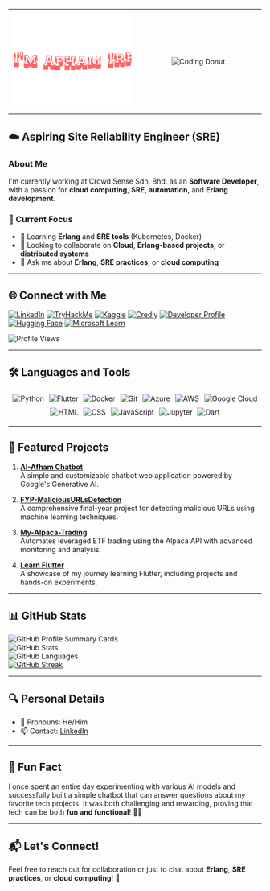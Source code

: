 <table align="center" width="100%">
  <tr>
    <!-- Header GIF on the left -->
    <td align="center" width="50%">
      <a href="https://ai-afham.netlify.app/">
        <img src="https://github.com/auth-Afham/auth-Afham/blob/main/giphy.gif" 
             alt="Header Image" 
             style="object-fit: cover; width: 100%; height: 200px;" />
      </a>
    </td>
    <!-- Donut GIF on the right -->
    <td align="center" width="50%">
      <img src="https://github.com/auth-Afham/auth-Afham/blob/main/Blender%20Tutorial%20Donut.gif" 
           alt="Coding Donut" 
           style="width: 250px; height: auto;" />
    </td>
  </tr>
</table>

## ☁️ Aspiring Site Reliability Engineer (SRE)

### About Me  

I'm currently working at Crowd Sense Sdn. Bhd. as an **Software Developer**, with a passion for **cloud computing**, **SRE**, **automation**, and **Erlang development**.

### 🚀 Current Focus  
- 🌱 Learning **Erlang** and **SRE tools** (Kubernetes, Docker)  
- 👯 Looking to collaborate on **Cloud**, **Erlang-based projects**, or **distributed systems**  
- 💬 Ask me about **Erlang**, **SRE practices**, or **cloud computing**

---

## 🌐 Connect with Me  

[![LinkedIn](https://img.shields.io/badge/-LinkedIn-0A66C2?logo=linkedin&logoColor=white&style=for-the-badge)](https://www.linkedin.com/in/afham-irfan-a43a20240)
[![TryHackMe](https://img.shields.io/badge/-TryHackMe-212C42?logo=tryhackme&logoColor=white&style=for-the-badge)](https://tryhackme.com/p/afham.irfan)
[![Kaggle](https://img.shields.io/badge/-Kaggle-20BEFF?logo=kaggle&logoColor=white&style=for-the-badge)](https://kaggle.com/afhamirfan)
[![Credly](https://img.shields.io/badge/-Credly-FF6C02?logo=credly&logoColor=white&style=for-the-badge)](https://www.credly.com/users/afham-irfan/badges)
[![Developer Profile](https://img.shields.io/badge/-Google%20Developer%20Profile-4285F4?logo=google&logoColor=white&style=for-the-badge)](https://developers.google.com/profile/u/100630847786305907889)
[![Hugging Face](https://img.shields.io/badge/-Hugging%20Face-FFD700?logo=huggingface&logoColor=black&style=for-the-badge)](https://huggingface.co/auth-Afham)
[![Microsoft Learn](https://img.shields.io/badge/-Microsoft%20Learn-258ffa?logo=microsoft&logoColor=white&style=for-the-badge)](https://learn.microsoft.com/en-us/users/afhamirfan-7929/)

![Profile Views](https://komarev.com/ghpvc/?username=auth-Afham&label=Profile%20views&color=0e75b6&style=flat)

---

## 🛠️ Languages and Tools  

<div style="display: flex; flex-wrap: wrap; justify-content: center;">
  <img src="https://img.shields.io/badge/-Python-3776AB?logo=python&logoColor=white&style=flat-square" alt="Python" style="margin: 5px;">
  <img src="https://img.shields.io/badge/-Flutter-02569B?logo=flutter&logoColor=white&style=flat-square" alt="Flutter" style="margin: 5px;">
  <img src="https://img.shields.io/badge/-Docker-2496ED?logo=docker&logoColor=white&style=flat-square" alt="Docker" style="margin: 5px;">
  <img src="https://img.shields.io/badge/-Git-F05032?logo=git&logoColor=white&style=flat-square" alt="Git" style="margin: 5px;">
  <img src="https://img.shields.io/badge/-Azure-0078D4?logo=microsoft-azure&logoColor=white&style=flat-square" alt="Azure" style="margin: 5px;">
  <img src="https://img.shields.io/badge/-AWS-232F3E?logo=amazon-aws&logoColor=white&style=flat-square" alt="AWS" style="margin: 5px;">
  <img src="https://img.shields.io/badge/-Google%20Cloud-4285F4?logo=google-cloud&logoColor=white&style=flat-square" alt="Google Cloud" style="margin: 5px;">
  <img src="https://img.shields.io/badge/-HTML-E34F26?logo=html5&logoColor=white&style=flat-square" alt="HTML" style="margin: 5px;">
  <img src="https://img.shields.io/badge/-CSS-1572B6?logo=css3&logoColor=white&style=flat-square" alt="CSS" style="margin: 5px;">
  <img src="https://img.shields.io/badge/-JavaScript-F7DF1E?logo=javascript&logoColor=black&style=flat-square" alt="JavaScript" style="margin: 5px;">
  <img src="https://img.shields.io/badge/-Jupyter%20Notebook-F37626?logo=jupyter&logoColor=white&style=flat-square" alt="Jupyter" style="margin: 5px;">
  <img src="https://img.shields.io/badge/-Dart-0175C2?logo=dart&logoColor=white&style=flat-square" alt="Dart" style="margin: 5px;">
</div>

---

## 📌 Featured Projects  

1. **[AI-Afham Chatbot](https://github.com/auth-Afham/AI-Afham-Chatbot)**  
   A simple and customizable chatbot web application powered by Google's Generative AI.

2. **[FYP-MaliciousURLsDetection](https://github.com/auth-Afham/FYP-MaliciousURLsDetection)**  
   A comprehensive final-year project for detecting malicious URLs using machine learning techniques.

3. **[My-Alpaca-Trading](https://github.com/auth-Afham/My-Alpaca-Trading)**  
   Automates leveraged ETF trading using the Alpaca API with advanced monitoring and analysis.

4. **[Learn Flutter](https://github.com/auth-Afham/Learn-Flutter)**  
   A showcase of my journey learning Flutter, including projects and hands-on experiments.

---

## 📊 GitHub Stats  

![GitHub Profile Summary Cards](http://github-profile-summary-cards.vercel.app/api/cards/profile-details?username=auth-afham&theme=default)<br>
![GitHub Stats](https://github-readme-stats.vercel.app/api?username=auth-Afham&show_icons=true)<br>
![GitHub Languages](https://github-readme-stats.vercel.app/api/top-langs?username=auth-Afham&locale=en&hide_title=false&layout=compact&card_width=320&langs_count=6&theme=dark&hide_border=false)<br>
[![GitHub Streak](https://streak-stats.demolab.com/?user=auth-Afham)](https://git.io/streak-stats)

---

## 🔍 Personal Details  

- 👀 Pronouns: He/Him  
- 📫 Contact: [LinkedIn](https://www.linkedin.com/in/afham-irfan-a43a20240)

---

## 🎉 Fun Fact  

I once spent an entire day experimenting with various AI models and successfully built a simple chatbot that can answer questions about my favorite tech projects. It was both challenging and rewarding, proving that tech can be both **fun and functional**! 🤖💬  

---

## 📬 Let's Connect!  

Feel free to reach out for collaboration or just to chat about **Erlang**, **SRE practices**, or **cloud computing**! 🚀  
